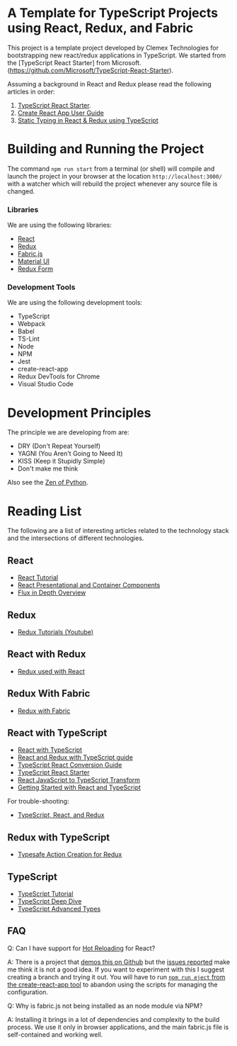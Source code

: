 # A Template for TypeScript Projects using React, Redux, and Fabric

This project is a template project developed by Clemex Technologies for bootstrapping new react/redux applications in TypeScript. We started from the [TypeScript React Starter] from Microsoft. (https://github.com/Microsoft/TypeScript-React-Starter). 

Assuming a background in React and Redux please read the following articles in order:
1. [TypeScript React Starter](https://github.com/Microsoft/TypeScript-React-Starter). 
2. [Create React App User Guide](https://github.com/facebookincubator/create-react-app/blob/master/packages/react-scripts/template/README.md)
3. [Static Typing in React & Redux using TypeScript](https://github.com/piotrwitek/react-redux-typescript-guide)

# Building and Running the Project

The command `npm run start` from a terminal (or shell) will compile and launch the project in your browser at the location `http://localhost:3000/` with a watcher which will rebuild the project whenever any source file is changed. 

### Libraries

We are using the following libraries: 

* [React](https://github.com/Clemex/typescript-react-template)
* [Redux](https://redux.js.org/)
* [Fabric.js](fabricjs.com)
* [Material UI](http://www.material-ui.com/)
* [Redux Form](https://redux-form.com/7.2.1/)

### Development Tools

We are using the following development tools:

* TypeScript
* Webpack
* Babel
* TS-Lint
* Node
* NPM 
* Jest
* create-react-app 
* Redux DevTools for Chrome
* Visual Studio Code

# Development Principles

The principle we are developing from are:
* DRY (Don't Repeat Yourself)
* YAGNI (You Aren't Going to Need It)
* KISS (Keep it Stupidly Simple)
* Don't make me think

Also see the [Zen of Python](https://www.python.org/dev/peps/pep-0020/). 

# Reading List

The following are a list of interesting articles related to the technology stack and the intersections of different technologies.  
## React 

* [React Tutorial](https://reactjs.org/tutorial/tutorial.html)
* [React Presentational and Container Components](https://medium.com/@dan_abramov/smart-and-dumb-components-7ca2f9a7c7d0)
* [Flux in Depth Overview](http://facebook.github.io/flux/docs/in-depth-overview.html#content)

## Redux 
* [Redux Tutorials (Youtube)](https://www.youtube.com/watch?v=1w-oQ-i1XB8&list=PLoYCgNOIyGADILc3iUJzygCqC8Tt3bRXt)

## React with Redux
* [Redux used with React](http://www.mattgreer.org/articles/typescript-react-and-redux/)

## Redux With Fabric

* [Redux with Fabric](https://stackoverflow.com/questions/37742465/how-to-make-friends-fabric-js-and-redux?noredirect=1&lq=1)

## React with TypeScript

* [React with TypeScript](https://github.com/Mercateo/react-with-typescript)
* [React and Redux with TypeScript guide](https://github.com/piotrwitek/react-redux-typescript-guide)
* [TypeScript React Conversion Guide](https://github.com/Microsoft/TypeScript-React-Conversion-Guide)
* [TypeScript React Starter](https://github.com/Microsoft/TypeScript-React-Starter)
* [React JavaScript to TypeScript Transform](https://github.com/lyft/react-javascript-to-typescript-transform)
* [Getting Started with React and TypeScript](https://javascriptplayground.com/react-typescript/)

For trouble-shooting:

* [TypeScript, React, and Redux](http://www.mattgreer.org/articles/typescript-react-and-redux/)

## Redux with TypeScript

* [Typesafe Action Creation for Redux](https://github.com/piotrwitek/typesafe-actions)

## TypeScript

* [TypeScript Tutorial](https://www.typescriptlang.org/docs/tutorial.html)
* [TypeScript Deep Dive](https://basarat.gitbooks.io/typescript/content/docs/getting-started.html)
* [TypeScript Advanced Types](https://www.typescriptlang.org/docs/handbook/advanced-types.html)

## FAQ

Q: Can I have support for [Hot Reloading](https://gaearon.github.io/react-hot-loader/) for React?

A: There is a project that [demos this on Github](https://github.com/Glavin001/react-hot-ts) but the [issues reported](https://github.com/Glavin001/react-hot-ts/issues) make me think it is not a good idea. If you want to experiment with this I suggest creating a branch and trying it out. You will have to run [`npm run eject` from the create-react-app tool](https://github.com/facebookincubator/create-react-app/blob/master/packages/react-scripts/template/README.md#npm-run-eject) to abandon using the scripts for managing the configuration. 

Q: Why is fabric.js not being installed as an node module via NPM?

A: Installing it brings in a lot of dependencies and complexity to the build process. We use it only in browser applications, and the main fabric.js file is self-contained and working well. 
